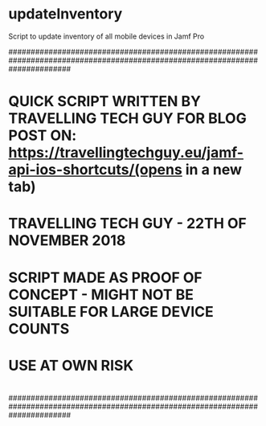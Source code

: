 # updateInventory
Script to update inventory of all mobile devices in Jamf Pro

##############################################################################################################################
#	QUICK SCRIPT WRITTEN BY TRAVELLING TECH GUY FOR BLOG POST ON: https://travellingtechguy.eu/jamf-api-ios-shortcuts/‎(opens in a new tab)
#	
#	TRAVELLING TECH GUY - 22TH OF NOVEMBER 2018
#	
#	SCRIPT MADE AS PROOF OF CONCEPT - MIGHT NOT BE SUITABLE FOR LARGE DEVICE COUNTS
#
#	USE AT OWN RISK
#
##############################################################################################################################
